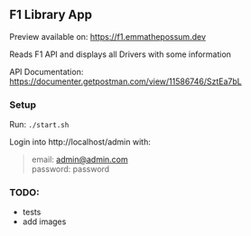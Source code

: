 ## F1 Library App

Preview available on: https://f1.emmathepossum.dev

Reads F1 API and displays all Drivers with some information

API Documentation: https://documenter.getpostman.com/view/11586746/SztEa7bL


### Setup

Run: `./start.sh`

Login into http://localhost/admin with: 
> email: admin@admin.com  
> password: password


### TODO:
- tests
- add images
